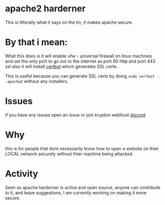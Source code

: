 # apache2 harderner
This is litterally what it says on the tin, it makes apache secure.

# By that i mean:
What this does is it will enable ufw - universal firewall on linux machines and set the only port to go out to the internet as port 80 http and port 443 ssl 
also it will install [certbot](https://letsencrypt.org) which generates SSL certs.

This is useful because you can generate SSL certs by doing `sudo certbot --apache2` without any installers.

# Issues
if you have any issues open an issue or join krypton webhost [discord](https://discord.gg/EN5cahfeP8)

# Why
this is for people that dont necessarily know how to open a website on thier LOCAL network securely without thier machine being attacked.

# Activity
Seen as apache harderner is active and open source, anyone can contribute to it, and leave suggestions, I am currently working on making it more secure.
